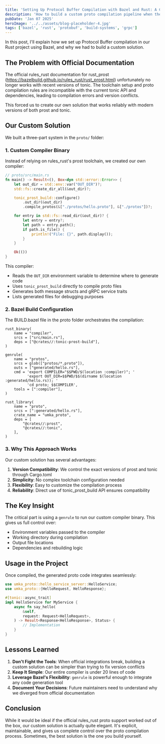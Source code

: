 ```yaml
---
title: 'Setting Up Protocol Buffer Compilation with Bazel and Rust: A Custom Approach'
description: 'How to build a custom proto compilation pipeline when the official rules_rust documentation no longer works with modern tonic versions'
pubDate: 'Jan 07 2025'
heroImage: '../../assets/blog-placeholder-4.jpg'
tags: ['bazel', 'rust', 'protobuf', 'build-systems', 'grpc']
---
```


In this post, I'll explain how we set up Protocol Buffer compilation in our Rust project using Bazel, and why we had to build a custom solution.

## The Problem with Official Documentation

The official rules_rust documentation for rust_prost (https://bazelbuild.github.io/rules_rust/rust_prost.html) unfortunately no longer works with recent versions of tonic. The toolchain setup and proto compilation rules are incompatible with the current tonic API and dependencies, leading to compilation errors and version conflicts.

This forced us to create our own solution that works reliably with modern versions of both prost and tonic.

## Our Custom Solution

We built a three-part system in the `proto/` folder:

### 1. Custom Compiler Binary

Instead of relying on rules_rust's prost toolchain, we created our own compiler:

```rust
// proto/src/main.rs
fn main() -> Result<(), Box<dyn std::error::Error>> {
    let out_dir = std::env::var("OUT_DIR")?;
    std::fs::create_dir_all(&out_dir)?;

    tonic_prost_build::configure()
        .out_dir(&out_dir)
        .compile_protos(&["./protos/hello.proto"], &["./protos"])?;

    for entry in std::fs::read_dir(&out_dir)? {
        let entry = entry?;
        let path = entry.path();
        if path.is_file() {
            println!("File: {}", path.display());
        }
    }

    Ok(())
}
```

This compiler:
- Reads the `OUT_DIR` environment variable to determine where to generate code
- Uses `tonic_prost_build` directly to compile proto files
- Generates both message structs and gRPC service traits
- Lists generated files for debugging purposes

### 2. Bazel Build Configuration

The BUILD.bazel file in the proto folder orchestrates the compilation:

```starlark
rust_binary(
    name = "compiler",
    srcs = ["src/main.rs"],
    deps = ["@crates//:tonic-prost-build"],
)

genrule(
    name = "protos",
    srcs = glob(["protos/*.proto"]),
    outs = ["generated/hello.rs"],
    cmd = 'export COMPILER="$$PWD/$(location :compiler)"; '
          'export OUT_DIR=$$PWD/$$(dirname $(location :generated/hello.rs)); '
          'cd proto; $$COMPILER',
    tools = [":compiler"],
)

rust_library(
    name = "proto",
    srcs = [":generated/hello.rs"],
    crate_name = "umka_proto",
    deps = [
        "@crates//:prost",
        "@crates//:tonic",
    ],
)
```

### 3. Why This Approach Works

Our custom solution has several advantages:

1. **Version Compatibility**: We control the exact versions of prost and tonic through Cargo.toml
2. **Simplicity**: No complex toolchain configuration needed
3. **Flexibility**: Easy to customize the compilation process
4. **Reliability**: Direct use of tonic_prost_build API ensures compatibility

## The Key Insight

The critical part is using a `genrule` to run our custom compiler binary. This gives us full control over:
- Environment variables passed to the compiler
- Working directory during compilation
- Output file locations
- Dependencies and rebuilding logic

## Usage in the Project

Once compiled, the generated proto code integrates seamlessly:

```rust
use umka_proto::hello_service_server::HelloService;
use umka_proto::{HelloRequest, HelloResponse};

#[tonic::async_trait]
impl HelloService for MyService {
    async fn say_hello(
        &self,
        request: Request<HelloRequest>,
    ) -> Result<Response<HelloResponse>, Status> {
        // Implementation
    }
}
```

## Lessons Learned

1. **Don't Fight the Tools**: When official integrations break, building a custom solution can be simpler than trying to fix version conflicts
2. **Keep It Simple**: Our entire compiler is under 20 lines of code
3. **Leverage Bazel's Flexibility**: `genrule` is powerful enough to integrate any code generation tool
4. **Document Your Decisions**: Future maintainers need to understand why we diverged from official documentation

## Conclusion

While it would be ideal if the official rules_rust proto support worked out of the box, our custom solution is actually quite elegant. It's explicit, maintainable, and gives us complete control over the proto compilation process. Sometimes, the best solution is the one you build yourself.
